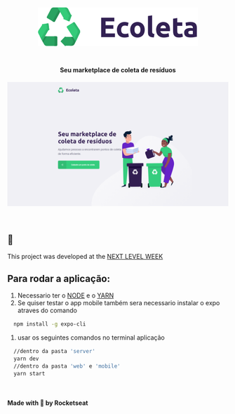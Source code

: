 <h1 align="center">
  <img alt='GoStack GoBarber' src='https://github.com/Yansb/Ecoleta/blob/master/web/src/assets/logo.svg' />
<h1>
<h4 align='center'>
  Seu marketplace de coleta de resíduos
</h4>

  ![Ecoleta Print](./imagens/print.png)

<br>


## :rocket:

This project was developed at the [NEXT LEVEL WEEK](http://nextlevelweek.com/)

## Para rodar a aplicação:

1. Necessario ter o [NODE](https://nodejs.org/en/download/) e o [YARN](https://yarnpkg.com/)
1. Se quiser testar o app mobile também sera necessario instalar o expo atraves do comando
```bash
  npm install -g expo-cli
```
1. usar os seguintes comandos no terminal aplicação 
```bash
  //dentro da pasta 'server'
  yarn dev
  //dentro da pasta 'web' e 'mobile'
  yarn start
```
<br>
<h4>
Made with 💜️ by Rocketseat
</h4>

